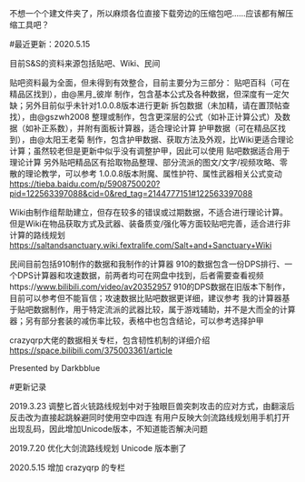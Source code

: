 不想一个个建文件夹了，所以麻烦各位直接下载旁边的压缩包吧……应该都有解压缩工具吧？

#最近更新：2020.5.15

目前S&S的资料来源包括贴吧、Wiki、民间

贴吧资料最为全面，但未得到有效整合，目前主要分为三部分：
贴吧百科（可在精品区找到），由@黑月_彼岸 制作，包含基本公式及各种数据，但深度有一定欠缺；另外目前似乎未针对1.0.0.8版本进行更新
拆包数据（未加精，请在置顶帖查找），由@gszwh2008 整理或制作，包含更深层的公式（如补正计算公式）及数据（如补正系数），并附有面板计算器，适合理论计算
护甲数据（可在精品区找到），由@太阳王老菊 制作，包含护甲数据、获取方法及外观，比Wiki更适合理论计算；虽然较老但是更新中似乎没有调整护甲，因此可以使用
贴吧数据适合用于理论计算
另外贴吧精品区有拾取物品整理、部分流派的图文/文字/视频攻略、零散的理论教学，可以参考
1.0.0.8版本附魔、属性护符、属性武器相关公式变动 https://tieba.baidu.com/p/5908750020?pid=122563397088&cid=0&red_tag=2144777151#122563397088 

Wiki由制作组帮助建立，但存在较多的错误或过期数据，不适合进行理论计算。但是Wiki在物品获取方式及武器、装备质变/强化等方面较贴吧完善，适合进行非计算的路线规划
https://saltandsanctuary.wiki.fextralife.com/Salt+and+Sanctuary+Wiki

民间目前包括910制作的数据和我制作的计算器
910的数据包含一份DPS排行、一个DPS计算器和攻速数据，前两者均可在网盘中找到，后者需要查看视频https://www.bilibili.com/video/av20352957
910的DPS数据在旧版本下制作，目前可以参考但不能盲信；攻速数据比贴吧数据更详细，建议参考
我的计算器基于贴吧数据制作，用于特定流派的武器比较，属于游戏辅助，并不是大而全的计算器；另有部分套装的减伤率比较，表格中也包含结论，可以参考选择护甲

crazyqrp大佬的数据相关专栏，包含韧性机制的详细介绍
https://space.bilibili.com/375003361/article


Presented by Darkbblue


#更新记录

2019.3.23
调整匕首火铳路线规划中对于独眼巨兽突刺攻击的应对方式，由翻滚后反击改为直接起跳躲避同时使用空中四连
有用户反映大剑流路线规划用手机打开出现乱码，因此增加Unicode版本，不知道能否解决问题

2019.7.20
优化大剑流路线规划
Unicode 版本删了

2020.5.15
增加 crazyqrp 的专栏
